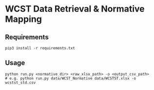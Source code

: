 # WCST Data Retrieval & Normative Mapping

## Requirements
```
pip3 install -r requirements.txt
```

## Usage
```
python run.py <normative_dir> <raw_xlsx_path> -o <output_csv_path>
# e.g. python run.py data/WCST_Normative data/WCSTST.xlsx -o wcstst_std.csv
```
